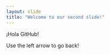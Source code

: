 ```yaml
---
layout: slide
title: "Welcome to our second slide!"
---
```

¡Hola GitHub!

Use the left arrow to go back!
